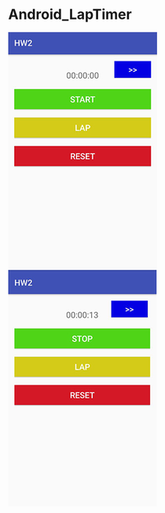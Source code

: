 # Android_LapTimer

![image](https://github.com/wesh95/Android_LapTimer/blob/master/LapTimer_Screenshots/hw2_1.JPG)
![image](https://github.com/wesh95/Android_LapTimer/blob/master/LapTimer_Screenshots/hw2_2.JPG)
